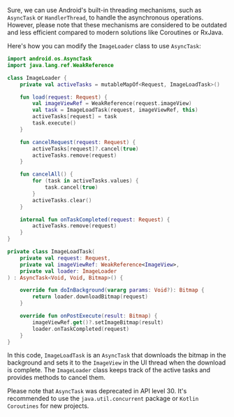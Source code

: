 
Sure, we can use Android's built-in threading mechanisms, such as `AsyncTask` or `HandlerThread`, to handle the asynchronous operations. However, please note that these mechanisms are considered to be outdated and less efficient compared to modern solutions like Coroutines or RxJava. 

Here's how you can modify the `ImageLoader` class to use `AsyncTask`:

```kotlin
import android.os.AsyncTask
import java.lang.ref.WeakReference

class ImageLoader {
    private val activeTasks = mutableMapOf<Request, ImageLoadTask>()

    fun load(request: Request) {
        val imageViewRef = WeakReference(request.imageView)
        val task = ImageLoadTask(request, imageViewRef, this)
        activeTasks[request] = task
        task.execute()
    }

    fun cancelRequest(request: Request) {
        activeTasks[request]?.cancel(true)
        activeTasks.remove(request)
    }

    fun cancelAll() {
        for (task in activeTasks.values) {
            task.cancel(true)
        }
        activeTasks.clear()
    }

    internal fun onTaskCompleted(request: Request) {
        activeTasks.remove(request)
    }
}

private class ImageLoadTask(
    private val request: Request,
    private val imageViewRef: WeakReference<ImageView>,
    private val loader: ImageLoader
) : AsyncTask<Void, Void, Bitmap>() {

    override fun doInBackground(vararg params: Void?): Bitmap {
        return loader.downloadBitmap(request)
    }

    override fun onPostExecute(result: Bitmap) {
        imageViewRef.get()?.setImageBitmap(result)
        loader.onTaskCompleted(request)
    }
}
```

In this code, `ImageLoadTask` is an `AsyncTask` that downloads the bitmap in the background and sets it to the `ImageView` in the UI thread when the download is complete. The `ImageLoader` class keeps track of the active tasks and provides methods to cancel them.

Please note that `AsyncTask` was deprecated in API level 30. It's recommended to use the `java.util.concurrent` package or `Kotlin Coroutines` for new projects.